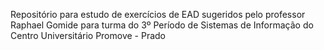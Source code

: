 Repositório para estudo de exercícios de EAD sugeridos pelo professor Raphael Gomide para turma do 3º Período de Sistemas de Informação do Centro Universitário Promove - Prado
